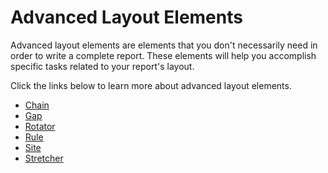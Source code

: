 ﻿<!--
|metadata|
{
    "fileName": "documentengine-advanced-layout-elements",
    "controlName": "Infragistics Document Library",
    "tags": ["Layouts","Reporting"]
}
|metadata|
-->

# Advanced Layout Elements
Advanced layout elements are elements that you don't necessarily need in order to write a complete report. These elements will help you accomplish specific tasks related to your report's layout.

Click the links below to learn more about advanced layout elements.

-   [Chain](DocumentEngine-Chain.html "Explains the chain layout element.")
-   [Gap](DocumentEngine-Gap.html "Explains the gap layout element.")
-   [Rotator](DocumentEngine-Rotator.html "Explains the rotator layout element.")
-   [Rule](DocumentEngine-Rule.html "Explains the rule layout element.")
-   [Site](DocumentEngine-Site.html "Explains the site layout element.")
-   [Stretcher](DocumentEngine-Stretcher.html "Explains the stretcher layout element.")

 

 


